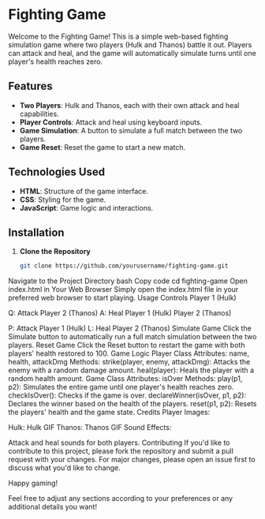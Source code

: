 
# Fighting Game

Welcome to the Fighting Game! This is a simple web-based fighting simulation game where two players (Hulk and Thanos) battle it out. Players can attack and heal, and the game will automatically simulate turns until one player's health reaches zero.

## Features

- **Two Players**: Hulk and Thanos, each with their own attack and heal capabilities.
- **Player Controls**: Attack and heal using keyboard inputs.
- **Game Simulation**: A button to simulate a full match between the two players.
- **Game Reset**: Reset the game to start a new match.

## Technologies Used

- **HTML**: Structure of the game interface.
- **CSS**: Styling for the game.
- **JavaScript**: Game logic and interactions.

## Installation

1. **Clone the Repository**
   ```bash
   git clone https://github.com/yourusername/fighting-game.git
Navigate to the Project Directory
bash
Copy code
cd fighting-game
Open index.html in Your Web Browser
Simply open the index.html file in your preferred web browser to start playing.
Usage
Controls
Player 1 (Hulk)

Q: Attack Player 2 (Thanos)
A: Heal Player 1 (Hulk)
Player 2 (Thanos)

P: Attack Player 1 (Hulk)
L: Heal Player 2 (Thanos)
Simulate Game
Click the Simulate button to automatically run a full match simulation between the two players.
Reset Game
Click the Reset button to restart the game with both players' health restored to 100.
Game Logic
Player Class
Attributes: name, health, attackDmg
Methods:
strike(player, enemy, attackDmg): Attacks the enemy with a random damage amount.
heal(player): Heals the player with a random health amount.
Game Class
Attributes: isOver
Methods:
play(p1, p2): Simulates the entire game until one player's health reaches zero.
checkIsOver(): Checks if the game is over.
declareWinner(isOver, p1, p2): Declares the winner based on the health of the players.
reset(p1, p2): Resets the players' health and the game state.
Credits
Player Images:

Hulk: Hulk GIF
Thanos: Thanos GIF
Sound Effects:

Attack and heal sounds for both players.
Contributing
If you'd like to contribute to this project, please fork the repository and submit a pull request with your changes. For major changes, please open an issue first to discuss what you'd like to change.



Happy gaming!

Feel free to adjust any sections according to your preferences or any additional details you want!
